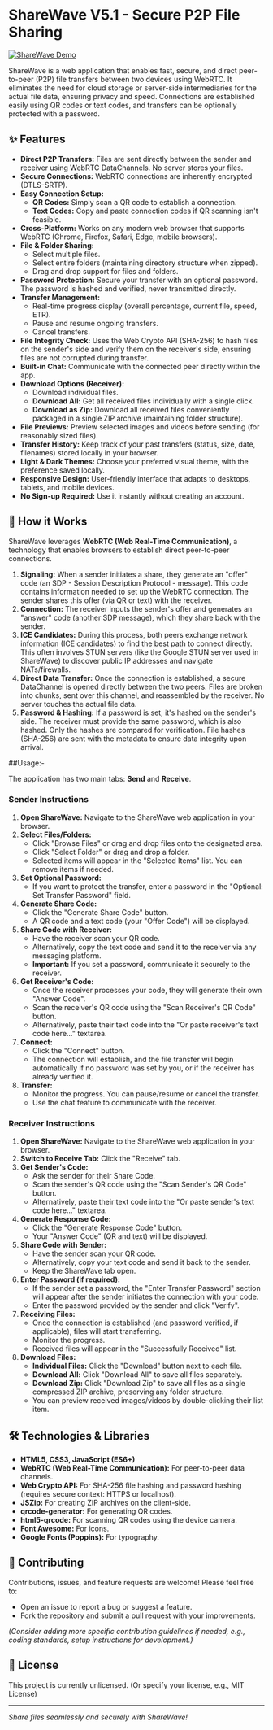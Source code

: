 # ShareWave V5.1 - Secure P2P File Sharing

[![ShareWave Demo](./docs/screenshot.gif)](https://your-demo-link-here.com) <!-- Optional: Add a screenshot/GIF -->

ShareWave is a web application that enables fast, secure, and direct peer-to-peer (P2P) file transfers between two devices using WebRTC. It eliminates the need for cloud storage or server-side intermediaries for the actual file data, ensuring privacy and speed. Connections are established easily using QR codes or text codes, and transfers can be optionally protected with a password.

## ✨ Features

*   **Direct P2P Transfers:** Files are sent directly between the sender and receiver using WebRTC DataChannels. No server stores your files.
*   **Secure Connections:** WebRTC connections are inherently encrypted (DTLS-SRTP).
*   **Easy Connection Setup:**
    *   **QR Codes:** Simply scan a QR code to establish a connection.
    *   **Text Codes:** Copy and paste connection codes if QR scanning isn't feasible.
*   **Cross-Platform:** Works on any modern web browser that supports WebRTC (Chrome, Firefox, Safari, Edge, mobile browsers).
*   **File & Folder Sharing:**
    *   Select multiple files.
    *   Select entire folders (maintaining directory structure when zipped).
    *   Drag and drop support for files and folders.
*   **Password Protection:** Secure your transfer with an optional password. The password is hashed and verified, never transmitted directly.
*   **Transfer Management:**
    *   Real-time progress display (overall percentage, current file, speed, ETR).
    *   Pause and resume ongoing transfers.
    *   Cancel transfers.
*   **File Integrity Check:** Uses the Web Crypto API (SHA-256) to hash files on the sender's side and verify them on the receiver's side, ensuring files are not corrupted during transfer.
*   **Built-in Chat:** Communicate with the connected peer directly within the app.
*   **Download Options (Receiver):**
    *   Download individual files.
    *   **Download All:** Get all received files individually with a single click.
    *   **Download as Zip:** Download all received files conveniently packaged in a single ZIP archive (maintaining folder structure).
*   **File Previews:** Preview selected images and videos before sending (for reasonably sized files).
*   **Transfer History:** Keep track of your past transfers (status, size, date, filenames) stored locally in your browser.
*   **Light & Dark Themes:** Choose your preferred visual theme, with the preference saved locally.
*   **Responsive Design:** User-friendly interface that adapts to desktops, tablets, and mobile devices.
*   **No Sign-up Required:** Use it instantly without creating an account.

## 🚀 How it Works

ShareWave leverages **WebRTC (Web Real-Time Communication)**, a technology that enables browsers to establish direct peer-to-peer connections.

1.  **Signaling:** When a sender initiates a share, they generate an "offer" code (an SDP - Session Description Protocol - message). This code contains information needed to set up the WebRTC connection. The sender shares this offer (via QR or text) with the receiver.
2.  **Connection:** The receiver inputs the sender's offer and generates an "answer" code (another SDP message), which they share back with the sender.
3.  **ICE Candidates:** During this process, both peers exchange network information (ICE candidates) to find the best path to connect directly. This often involves STUN servers (like the Google STUN server used in ShareWave) to discover public IP addresses and navigate NATs/firewalls.
4.  **Direct Data Transfer:** Once the connection is established, a secure DataChannel is opened directly between the two peers. Files are broken into chunks, sent over this channel, and reassembled by the receiver. No server touches the actual file data.
5.  **Password & Hashing:** If a password is set, it's hashed on the sender's side. The receiver must provide the same password, which is also hashed. Only the hashes are compared for verification. File hashes (SHA-256) are sent with the metadata to ensure data integrity upon arrival.

##Usage:-

The application has two main tabs: **Send** and **Receive**.

### Sender Instructions

1.  **Open ShareWave:** Navigate to the ShareWave web application in your browser.
2.  **Select Files/Folders:**
    *   Click "Browse Files" or drag and drop files onto the designated area.
    *   Click "Select Folder" or drag and drop a folder.
    *   Selected items will appear in the "Selected Items" list. You can remove items if needed.
3.  **Set Optional Password:**
    *   If you want to protect the transfer, enter a password in the "Optional: Set Transfer Password" field.
4.  **Generate Share Code:**
    *   Click the "Generate Share Code" button.
    *   A QR code and a text code (your "Offer Code") will be displayed.
5.  **Share Code with Receiver:**
    *   Have the receiver scan your QR code.
    *   Alternatively, copy the text code and send it to the receiver via any messaging platform.
    *   **Important:** If you set a password, communicate it securely to the receiver.
6.  **Get Receiver's Code:**
    *   Once the receiver processes your code, they will generate their own "Answer Code".
    *   Scan the receiver's QR code using the "Scan Receiver's QR Code" button.
    *   Alternatively, paste their text code into the "Or paste receiver's text code here..." textarea.
7.  **Connect:**
    *   Click the "Connect" button.
    *   The connection will establish, and the file transfer will begin automatically if no password was set by you, or if the receiver has already verified it.
8.  **Transfer:**
    *   Monitor the progress. You can pause/resume or cancel the transfer.
    *   Use the chat feature to communicate with the receiver.

### Receiver Instructions

1.  **Open ShareWave:** Navigate to the ShareWave web application in your browser.
2.  **Switch to Receive Tab:** Click the "Receive" tab.
3.  **Get Sender's Code:**
    *   Ask the sender for their Share Code.
    *   Scan the sender's QR code using the "Scan Sender's QR Code" button.
    *   Alternatively, paste their text code into the "Or paste sender's text code here..." textarea.
4.  **Generate Response Code:**
    *   Click the "Generate Response Code" button.
    *   Your "Answer Code" (QR and text) will be displayed.
5.  **Share Code with Sender:**
    *   Have the sender scan your QR code.
    *   Alternatively, copy your text code and send it back to the sender.
    *   Keep the ShareWave tab open.
6.  **Enter Password (if required):**
    *   If the sender set a password, the "Enter Transfer Password" section will appear after the sender initiates the connection with your code.
    *   Enter the password provided by the sender and click "Verify".
7.  **Receiving Files:**
    *   Once the connection is established (and password verified, if applicable), files will start transferring.
    *   Monitor the progress.
    *   Received files will appear in the "Successfully Received" list.
8.  **Download Files:**
    *   **Individual Files:** Click the "Download" button next to each file.
    *   **Download All:** Click "Download All" to save all files separately.
    *   **Download Zip:** Click "Download Zip" to save all files as a single compressed ZIP archive, preserving any folder structure.
    *   You can preview received images/videos by double-clicking their list item.

## 🛠️ Technologies & Libraries

*   **HTML5, CSS3, JavaScript (ES6+)**
*   **WebRTC (Web Real-Time Communication):** For peer-to-peer data channels.
*   **Web Crypto API:** For SHA-256 file hashing and password hashing (requires secure context: HTTPS or localhost).
*   **JSZip:** For creating ZIP archives on the client-side.
*   **qrcode-generator:** For generating QR codes.
*   **html5-qrcode:** For scanning QR codes using the device camera.
*   **Font Awesome:** For icons.
*   **Google Fonts (Poppins):** For typography.

## 🤝 Contributing

Contributions, issues, and feature requests are welcome! Please feel free to:
*   Open an issue to report a bug or suggest a feature.
*   Fork the repository and submit a pull request with your improvements.

*(Consider adding more specific contribution guidelines if needed, e.g., coding standards, setup instructions for development.)*

## 📜 License

This project is currently unlicensed. (Or specify your license, e.g., MIT License)

---
*Share files seamlessly and securely with ShareWave!*
